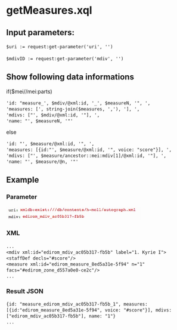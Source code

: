 # getMeasures.xql
## Input parameters:
```
$uri := request:get-parameter('uri', '')

$mdivID := request:get-parameter('mdiv', '')
```
## Show following data informations
if($mei//mei:parts)
```
'id: "measure_', $mdiv/@xml:id, '_', $measureN, '", ',
'measures: [', string-join($measures, ','), '], ',
'mdivs: ["', $mdiv/@xml:id, '"], ', 
'name: "', $measureN, '"'
```
else
```
'id: "', $measure/@xml:id, '", ',
'measures: [{id:"', $measure/@xml:id, '", voice: "score"}], ',
'mdivs: ["', $measure/ancestor::mei:mdiv[1]/@xml:id, '"], ',
'name: "', $measure/@n, '"'
```
## Example
### Parameter
![](media/15115276855744.jpg)

### XML
```
...
<mdiv xml:id="edirom_mdiv_ac05b317-fb5b" label="1. Kyrie I">
<staffDef decls="#score"/>
<measure xml:id="edirom_measure_8ed5a31e-5f94" n="1" facs="#edirom_zone_d557a0e0-ce2c"/>
...
```
### Result JSON
```
{id: "measure_edirom_mdiv_ac05b317-fb5b_1", measures: [{id:"edirom_measure_8ed5a31e-5f94", voice: "#score"}], mdivs: ["edirom_mdiv_ac05b317-fb5b"], name: "1"}
...
```


